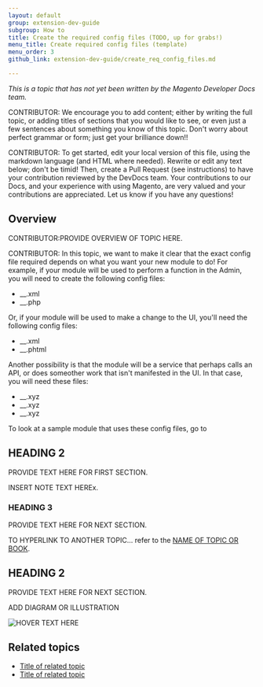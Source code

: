 ```yaml
---
layout: default
group: extension-dev-guide
subgroup: How to
title: Create the required config files (TODO, up for grabs!)
menu_title: Create required config files (template)
menu_order: 3
github_link: extension-dev-guide/create_req_config_files.md

---
```

*This is a topic that has not yet been written by the Magento Developer Docs team.* 

CONTRIBUTOR: We encourage you to add content; either by writing the full topic, or adding titles of sections that you would like to see, or even just a few sentences about something you know of this topic. Don't worry about perfect grammar or form; just get your brilliance down!!

CONTRIBUTOR: To get started, edit your local version of this file, using the markdown language (and HTML where needed). Rewrite or edit any text below; don't be timid! Then, create a Pull Request (see instructions) to have your contribution reviewed by the DevDocs team. Your contributions to our Docs, and your experience with using Magento, are very valued and your contributions are appreciated. Let us know if you have any questions!

<h2 id="overview-web-service">Overview</h2>
CONTRIBUTOR:PROVIDE OVERVIEW OF TOPIC HERE.

CONTRIBUTOR: In this topic, we want to make it clear that the exact config file required depends on what you want your new module to do! For example, if your module will be used to perform a function in the Admin, you will need to create the following config files:

* __.xml
* __.php

Or, if your module will be used to make a change to the UI, you'll need the following config files:

* __.xml
* __.phtml

Another possibility is that the module will be a service that perhaps calls an API, or does someother work that isn't manifested in the UI. In that case, you will need these files:

* __.xyz
* __.xyz
* __.xyz

<div class="bs-callout bs-callout-info" id="info">

  <p>To look at a sample module that uses these config files, go to 


<h2 id="H2">HEADING 2</h2>
PROVIDE TEXT HERE FOR FIRST SECTION.

<div class="bs-callout bs-callout-info" id="info">

  <p>INSERT NOTE TEXT HEREx.</p>

</div>

<h3 id="H2">HEADING 3</h3>
PROVIDE TEXT HERE FOR NEXT SECTION.

TO HYPERLINK TO ANOTHER TOPIC... refer to the <a href="{{ site.gdeurl }}extension-dev-guide/bk-extension-dev-guide.html">NAME OF TOPIC OR BOOK</a>.



<h2 id="H2">HEADING 2</h2>
PROVIDE TEXT HERE FOR NEXT SECTION.

ADD DIAGRAM OR ILLUSTRATION <p><img src="{{ site.baseurl }}common/images/NAME_OF_IMAGEjpg" alt="HOVER TEXT HERE"></p>

<h2 id="book-related">Related topics</h2>

* <a href="{{ site.gdeurl }}_____/_____.html">Title of related topic</a>
* <a href="{{ site.gdeurl }}_____/_____.html">Title of related topic</a>

